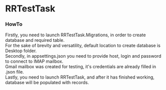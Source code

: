# RRTestTask

### HowTo

Firstly, you need to launch RRTestTask.Migrations, in order to create database and required table.  
For the sake of brevity and versatility, default location to create database is Desktop folder.  
Secondly, in appsettings.json you need to provide host, login and password to connect to IMAP mailbox.  
Gmail mailbox was created for testing, it's credentials are already filled in .json file.  
Lastly, you need to launch RRTestTask, and after it has finished working, database will be populated with records.
